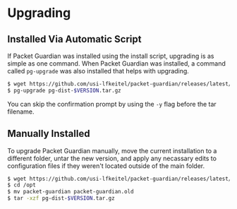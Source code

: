 # Upgrading

## Installed Via Automatic Script

If Packet Guardian was installed using the install script, upgrading is as simple as one command. When Packet Guardian was installed, a command called `pg-upgrade` was also installed that helps with upgrading.

```Bash
$ wget https://github.com/usi-lfkeitel/packet-guardian/releases/latest/pg-dist-$VERSION.tar.gz
$ pg-upgrade pg-dist-$VERSION.tar.gz
```

You can skip the confirmation prompt by using the `-y` flag before the tar filename.

## Manually Installed

To upgrade Packet Guardian manually, move the current installation to a different folder, untar the new version, and apply any necassary edits to configuration files if they weren't located outside of the main folder.

```Bash
$ wget https://github.com/usi-lfkeitel/packet-guardian/releases/latest/pg-dist-$VERSION.tar.gz
$ cd /opt
$ mv packet-guardian packet-guardian.old
$ tar -xzf pg-dist-$VERSION.tar.gz
```
